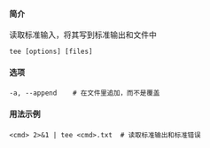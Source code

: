 #### 简介
读取标准输入，将其写到标准输出和文件中

```
tee [options] [files]
```

#### 选项

```
-a, --append	# 在文件里追加，而不是覆盖
```

#### 用法示例

```shell
<cmd> 2>&1 | tee <cmd>.txt	# 读取标准输出和标准错误
```

